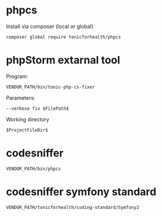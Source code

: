 # phpcs

Install via composer (local or global)

    composer global require tonicforhealth/phpcs

# phpStorm extarnal tool

Program:

    VENDOR_PATH/bin/tonic-php-cs-fixer

Parameters:

    --verbose fix $FilePath$

Working directory

    $ProjectFileDir$

# codesniffer

    VENDOR_PATH/bin/phpcs

# codesniffer symfony standard

    VENDOR_PATH/tonicforhealth/coding-standard/Symfony2
